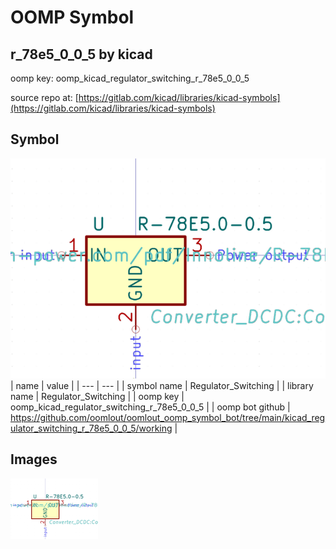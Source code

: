 # OOMP Symbol  
## r_78e5_0_0_5  by kicad  
  
oomp key: oomp_kicad_regulator_switching_r_78e5_0_0_5  
  
source repo at: [https://gitlab.com/kicad/libraries/kicad-symbols](https://gitlab.com/kicad/libraries/kicad-symbols)  
## Symbol  
  
[![working.png](working_600.png)](working.png)  
| name | value | 
| --- | --- | 
| symbol name | Regulator_Switching | 
| library name | Regulator_Switching | 
| oomp key | oomp_kicad_regulator_switching_r_78e5_0_0_5 | 
| oomp bot github | https://github.com/oomlout/oomlout_oomp_symbol_bot/tree/main/kicad_regulator_switching_r_78e5_0_0_5/working | 
## Images  
  
[![working.png](working_140.png)](working.png)  
